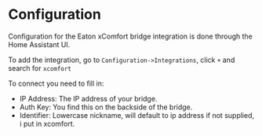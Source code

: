 # Configuration

Configuration for the Eaton xComfort bridge integration is done through the Home Assistant UI.

To add the integration, go to `Configuration->Integrations`, click `+` and search for `xcomfort`

To connect you need to fill in:
- IP Address: The IP address of your bridge.
- Auth Key: You find this on the backside of the bridge.
- Identifier: Lowercase nickname, will default to ip address if not supplied, i put in xcomfort.

